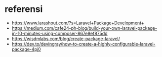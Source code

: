 # referensi
- https://www.larashout.com/?s=Laravel+Package+Development+
- https://medium.com/cafe24-ph-blog/build-your-own-laravel-package-in-10-minutes-using-composer-867e8ef875dd
- https://wisdmlabs.com/blog/create-package-laravel/
- https://dev.to/devingray/how-to-create-a-highly-configurable-laravel-package-4pj0